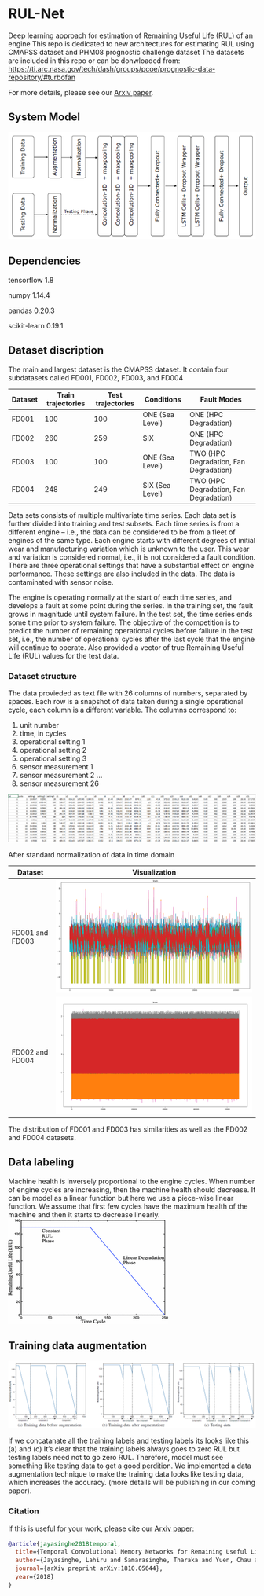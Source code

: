 # RUL-Net
Deep learning approach for estimation of Remaining Useful Life (RUL) of an engine
This repo is dedicated to new architectures for estimating RUL using CMAPSS dataset and PHM08 prognostic challenge dataset
The datasets are included in this repo or can be donwloaded from: https://ti.arc.nasa.gov/tech/dash/groups/pcoe/prognostic-data-repository/#turbofan 

For more details, please see our [Arxiv paper](https://arxiv.org/pdf/1810.05644.pdf).

## System Model
![Screenshot](screenshots/system_model.PNG)

## Dependencies 

tensorflow 1.8

numpy 1.14.4

pandas 0.20.3

scikit-learn 0.19.1

## Dataset discription
The main and largest dataset is the CMAPSS dataset. It contain four subdatasets called FD001, FD002, FD003, and FD004

| Dataset | Train trajectories | Test trajectories | Conditions | Fault Modes |
| ------- | ------------------ | ----------------- | ---------- | ----------- |
| FD001 | 100 | 100 | ONE (Sea Level) | ONE (HPC Degradation) |
| FD002 | 260 | 259 | SIX | ONE (HPC Degradation) |
| FD003 | 100 | 100 | ONE (Sea Level) | TWO (HPC Degradation, Fan Degradation) |
| FD004 | 248 | 249 | SIX (Sea Level) | TWO (HPC Degradation, Fan Degradation) |

Data sets consists of multiple multivariate time series. Each data set is further divided into training and test subsets. Each time series is from a different engine – i.e., the data can be considered to be from a fleet of engines of the same type. Each engine starts with different degrees of initial wear and manufacturing variation which is unknown to the user. This wear and variation is considered normal, i.e., it is not considered a fault condition. There are three operational settings that have a substantial effect on engine performance. These settings are also included in the data. The data is contaminated with sensor noise.

The engine is operating normally at the start of each time series, and develops a fault at some point during the series. In the training set, the fault grows in magnitude until system failure. In the test set, the time series ends some time prior to system failure. The objective of the competition is to predict the number of remaining operational cycles before failure in the test set, i.e., the number of operational cycles after the last cycle that the engine will continue to operate. Also provided a vector of true Remaining Useful Life (RUL) values for the test data.

### Dataset structure 

The data provieded as text file with 26 columns of numbers, separated by spaces. Each row is a snapshot of data taken during a single operational cycle, each column is a different variable. The columns correspond to:
1)	unit number
2)	time, in cycles
3)	operational setting 1
4)	operational setting 2
5)	operational setting 3
6)	sensor measurement  1
7)	sensor measurement  2
...
26)	sensor measurement  26

![Screenshot](screenshots/CMAPSSData_snapshot.PNG)

After standard normalization of data in time domain 

| Dataset | Visualization |
| ------- | --------------|
| FD001 and FD003| ![Screenshot](screenshots/training_data_plot0103.PNG) |
| FD002 and FD004| ![Screenshot](screenshots/training_data_plot0204.PNG) |

The distribution of FD001 and FD003 has similarities as well as the FD002 and FD004 datasets.
## Data labeling
Machine health is inversely proportional to the engine cycles. When number of engine cycles are increasing, then the machine health should decrease. It can be model as a linear function but here we use a piece-wise linear function. We assume that first few cycles have the maximum health of the machine and then it starts to decrease linearly.   
![Screenshot](screenshots/piece-wise.gif)
## Training data augmentation

![Screenshot](screenshots/data_augmentation.PNG)

If we concatanate all the training labels and testing labels its looks like this (a) and (c)
It’s clear that the training labels always goes to zero RUL but testing labels need not to go zero RUL. Therefore, model must see something like testing data to get a good perdition. We implemented a data augmentation technique to make the training data looks like testing data, which increases the accuracy. (more details will be publishing in our coming paper).

### Citation

If this is useful for your work, please cite our [Arxiv paper](https://arxiv.org/pdf/1810.05644.pdf):

```bibtex
@article{jayasinghe2018temporal,
  title={Temporal Convolutional Memory Networks for Remaining Useful Life Estimation of Industrial Machinery},
  author={Jayasinghe, Lahiru and Samarasinghe, Tharaka and Yuen, Chau and Ge, Shuzhi Sam},
  journal={arXiv preprint arXiv:1810.05644},
  year={2018}
}
```
